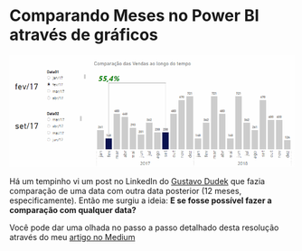 # Comparando Meses no Power BI através de gráficos

<p align="center"><img src="https://github.com/FerrazThales/ComparacaoMeses/blob/main/comparacao_meses.gif"></p>

Há um tempinho vi um post no LinkedIn do [Gustavo Dudek](https://www.linkedin.com/posts/gustaw-dudek_analytics-data-ux-activity-7066767855563730944-rfnJ?utm_source=share&utm_medium=member_desktop) que fazia comparação de uma data com outra data posterior (12 meses, especificamente). Então me surgiu a ideia: <b>E se fosse possível fazer a comparação com qualquer data?</b>

Você pode dar uma olhada no passo a passo detalhado desta resolução através do meu [artigo no Medium](https://thalesferraz.medium.com/comparando-meses-no-power-bi-atrav%C3%A9s-de-gr%C3%A1ficos-8bb4c85d038)
